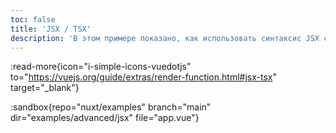 ```yaml
---
toc: false
title: 'JSX / TSX'
description: 'В этом примере показано, как использовать синтаксис JSX с TypeScript на страницах и в компонентах Nuxt.'
---
```


:read-more{icon="i-simple-icons-vuedotjs" to="https://vuejs.org/guide/extras/render-function.html#jsx-tsx" target="_blank"}

:sandbox{repo="nuxt/examples" branch="main" dir="examples/advanced/jsx" file="app.vue"}
